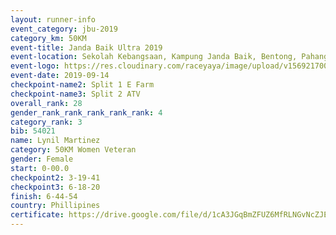 ```yaml
---
layout: runner-info 
event_category: jbu-2019 
category_km: 50KM 
event-title: Janda Baik Ultra 2019 
event-location: Sekolah Kebangsaan, Kampung Janda Baik, Bentong, Pahang, Malaysia 
event-logo: https://res.cloudinary.com/raceyaya/image/upload/v1569217009/logo/janda-baik_vch1pc.jpg 
event-date: 2019-09-14 
checkpoint-name2: Split 1 E Farm 
checkpoint-name3: Split 2 ATV 
overall_rank: 28
gender_rank_rank_rank_rank_rank: 4
category_rank: 3
bib: 54021
name: Lynil Martinez
category: 50KM Women Veteran
gender: Female
start: 0-00.0
checkpoint2: 3-19-41
checkpoint3: 6-18-20
finish: 6-44-54
country: Phillipines
certificate: https://drive.google.com/file/d/1cA3JGqBmZFUZ6MfRLNGvNcZJE8uhHByt/view?usp=sharing
---
```

